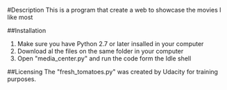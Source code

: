 #Description
This is a program that create a web to showcase the movies I like most

##Installation
1. Make sure you have Python 2.7 or later insalled in your computer
2. Download al the files on the same folder in your computer
3. Open "media_center.py" and run the code form the Idle shell

##Licensing
The "fresh_tomatoes.py" was created by Udacity for training purposes.
